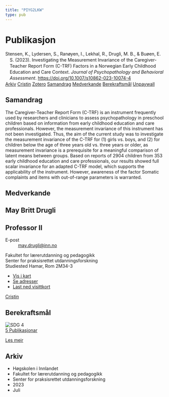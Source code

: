 ```yaml
---
title: "PIYG2LKW"
type: pub
---
```

<h1>Publikasjon</h1>
<article id="csl-bib-container-PIYG2LKW" class="csl-bib-container">
  <div class="csl-bib-body" style="line-height: 1.35; padding-left: 1em; text-indent:-1em;">
  <div class="csl-entry">Stensen, K., Lydersen, S., Ran&#xF8;yen, I., Lekhal, R., Drugli, M. B., &amp; Bu&#xF8;en, E. S. (2023). Investigating the Measurement Invariance of the Caregiver-Teacher Report Form (C-TRF) Factors in a Norwegian Early Childhood Education and Care Context. <i>Journal of Psychopathology and Behavioral Assessment</i>. <a href="https://doi.org/10.1007/s10862-023-10074-4">https://doi.org/10.1007/s10862-023-10074-4</a></div>
</div>
  <div class="csl-bib-buttons">
    <a href="#taxonomy-article-PIYG2LKW" class="csl-bib-button">Arkiv</a>
    <a href="https://app.cristin.no/results/show.jsf?id=2163492" alt="Cristin URL" class="csl-bib-button">Cristin</a>
    <a href="http://zotero.org/groups/5402882/items/PIYG2LKW" alt="Zotero URL" class="csl-bib-button">Zotero</a>
    <a href="#abstract-article-PIYG2LKW" class="csl-bib-button">Samandrag</a>
    <a href="#contributors-article-PIYG2LKW" class="csl-bib-button">Medverkande</a>
    <a href="#sdg-article-PIYG2LKW" class="csl-bib-button">Berekraftsmål</a>
    <a href="https://link.springer.com/content/pdf/10.1007/s10862-023-10074-4.pdf" class="csl-bib-button">Unpaywall</a>
  </div>
  <div id="csl-bib-meta-container-PIYG2LKW"></div>
</article>
<div id="csl-bib-meta-PIYG2LKW" class="csl-bib-meta">
  <article id="abstract-article-PIYG2LKW" class="abstract-article">
    <h1>Samandrag</h1>
    The Caregiver-Teacher Report Form (C-TRF) is an instrument frequently used by researchers and clinicians to assess psychopathology in preschool children based on information from early childhood education and care professionals. However, the measurement invariance of this instrument has not been investigated. Thus, the aim of the current study was to investigate the measurement invariance of the C-TRF for (1) girls vs. boys, and (2) for children below the age of three years old vs. three years or older, as measurement invariance is a prerequisite for a meaningful comparison of latent means between groups. Based on reports of 2904 children from 353 early childhood education and care professionals, our results showed full scalar invariance for an adapted C-TRF model, which supports the applicability of the instrument. However, awareness of the factor Somatic complaints and items with out-of-range parameters is warranted.
  </article>
  <article id="contributors-article-PIYG2LKW" class="contributors-article">
    <h1>Medverkande</h1>
    <div class="personas"> <div class="vrtx-hinn-person-card"> <div class="photo"> <i class="lar la-user-circle missing-person"></i> </div> <div class="info"> <hgroup><h1>May Britt Drugli</h1> <h2>Professor II</h2> </hgroup><dl> <dt>E-post</dt> <dd> <a href="mailto:may.drugli@inn.no">may.drugli@inn.no</a> </dd> </dl> <p> Fakultet for lærerutdanning og pedagogikk<br> Senter for praksisrettet utdanningsforskning<br> Studiested Hamar, Rom 2M34-3 </p> <ul class="vrtx-hinn-links"> <li><a href="https://www.google.com/maps?q=60.79582,11.07304">Vis i kart</a></li> <li><a href="https://www.inn.no/finn-en-ansatt/may-drugli.html#vrtx-hinn-addresses">Se adresser</a></li> <li><a href="https://www.inn.no/finn-en-ansatt/may-drugli.html?vrtx=vcf">Last ned visittkort</a></li> </ul> </div> </div> <a href="https://app.cristin.no/persons/show.jsf?id=29493" alt="Cristin URL" class="personas-cristin">Cristin</a> </div>
  </article>
  <article id="sdg-article-PIYG2LKW" class="sdg-article">
    <h1>Berekraftsmål</h1>
    <div class="sdg-container"><div id="sdg4" class="sdg"> <img src="{{< params subfolder >}}images/sdg/sdg04_no.png" class="image" alt="SDG 4"> <div class="sdg-overlay"> <a href="{{< params subfolder >}}no/archive/?sdg=4#archive" class="sdg-publication-count"><span>5</span> Publikasjonar</a> <p><a href="NA" class="sdg-read-more">Les meir</a></p> </div> </div></div>
  </article>
  <article id="taxonomy-article-PIYG2LKW" class="taxonomy-article">
    <h1>Arkiv</h1>
    <ul>
      <li>Høgskolen i Innlandet</li>
      <li>Fakultet for lærerutdanning og pedagogikk</li>
      <li>Senter for praksisrettet utdanningsforskning</li>
      <li>2023</li>
      <li>Juli</li>
    </ul>
  </article>
</div>
